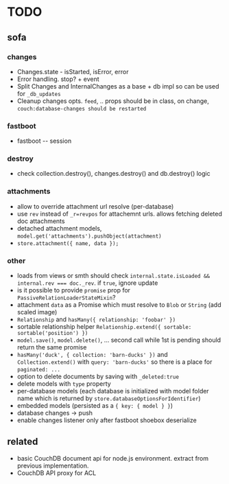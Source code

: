 # TODO

## sofa

### changes

* Changes.state - isStarted, isError, error
* Error handling. stop? + event
* Split Changes and InternalChanges as a base + db impl so can be used for `_db_updates`
* Cleanup changes opts. `feed`, .. props should be in class, on change, `couch:database-changes should be restarted`

### fastboot

* fastboot -- session

### destroy

* check collection.destroy(), changes.destroy() and db.destroy() logic

### attachments

* allow to override attachment url resolve (per-database)
* use `rev` instead of `_r=revpos` for attachemnt urls. allows fetching deleted doc attachments
* detached attachment models, `model.get('attachments').pushObject(attachment)`
* `store.attachment({ name, data });`

### other

* loads from views or smth should check `internal.state.isLoaded && internal.rev === doc._rev`. if `true`, ignore update
* is it possible to provide `promise` prop for `PassiveRelationLoaderStateMixin`?
* attachment `data` as a Promise which must resolve to `Blob` or `String` (add scaled image)
* `Relationship` and `hasMany({ relationship: 'foobar' })`
* sortable relationship helper `Relationship.extend({ sortable: sortable('position') })`
* `model.save()`, `model.delete()`, ... second call while 1st is pending should return the same promise
* `hasMany('duck', { collection: 'barn-ducks' })` and `Collection.extend()` with `query: 'barn-ducks'` so there is a place for `paginated: ...`
* option to delete documents by saving with `_deleted:true`
* delete models with `type` property
* per-database models (each database is initialized with model folder name which is returned by `store.databaseOptionsForIdentifier`)
* embedded models (persisted as a `{ key: { model } }`)
* database changes -> push
* enable changes listener only after fastboot shoebox deserialize

## related

* basic CouchDB document api for node.js environment. extract from previous implementation.
* CouchDB API proxy for ACL
